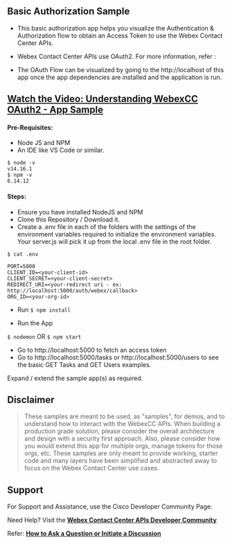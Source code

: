 ## Basic Authorization Sample

- This basic authorization app helps you visualize the Authentication & Authorization flow to obtain an Access Token to use the Webex Contact Center APIs.

- Webex Contact Center APIs use OAuth2. For more information, refer :

- The OAuth Flow can be visualized by going to the http://localhost of this app once the app dependencies are installed and the application is run.

## [Watch the Video: Understanding WebexCC OAuth2 - App Sample](https://app.vidcast.io/share/861a3320-669c-4edb-b284-3c1300130583)

#### Pre-Requisites:

- Node JS and NPM
- An IDE like VS Code or similar.

```
$ node -v
v14.16.1
$ npm -v
6.14.12
```

#### Steps:

- Ensure you have installed NodeJS and NPM
- Clone this Repository / Download it.
- Create a .env file in each of the folders with the settings of the environment variables required to initialize the environment variables. Your server.js will pick it up from the local .env file in the root folder.

`$ cat .env`

```
PORT=5000
CLIENT_ID=<your-client-id>
CLIENT_SECRET=<your-client-secret>
REDIRECT_URI=<your-redirect uri - ex: http://localhost:5000/auth/webex/callback>
ORG_ID=<your-org-id>
```

- Run `$ npm install`

- Run the App

`$ nodemon` OR `$ npm start`

- Go to http://localhost:5000 to fetch an access token
- Go to http://localhost:5000/tasks or http://localhost:5000/users to see the basic GET Tasks and GET Users examples.

Expand / extend the sample app(s) as required.

## Disclaimer

> These samples are meant to be used, as "samples", for demos, and to understand how to interact with the WebexCC APIs.
> When building a production grade solution, please consider the overall architecture and design with a security first approach.
> Also, please consider how you would extend this app for multiple orgs, manage tokens for those orgs, etc.
> These samples are only meant to provide working, starter code and many layers have been simplified and abstracted away to focus on the Webex Contact Center use cases.

## Support

For Support and Assistance, use the Cisco Developer Community Page:

Need Help? Visit the **[Webex Contact Center APIs Developer Community](https://community.cisco.com/t5/contact-center/bd-p/j-disc-dev-contact-center)**

Refer: **[How to Ask a Question or Initiate a Discussion](https://community.cisco.com/t5/contact-center/webex-contact-center-apis-developer-community-and-support/m-p/4558270)**
